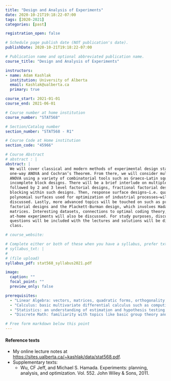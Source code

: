 ```yaml
---
title: "Design and Analysis of Experiments"
date: 2020-10-21T19:18:22-07:00
tags: [2020-2021]
categories: [past]

registration_open: false

# Schedule page publish date (NOT publication's date).
publishDate: 2020-10-21T19:18:22-07:00

# Publication name and optional abbreviated publication name.
course_title: "Design and Analysis of Experiments"

instructors:
- name: Adam Kashlak
  institution: University of Alberta
  email: Kashlak@ualberta.ca
  primary: true

course_start: 2021-01-01
course_end: 2021-06-01

# Course number at home institution
course_number: "STAT568"

# Section/Catalog number
section_number: "STAT568 - R1"

# Course Code at Home institution
section_code: "45966"

# Course Abstract
# abstract : |
abstract: |
  We will cover classical and modern methods of experimental design starting with
  one-way ANOVA and Cochran’s Theorem. From there, we will consider multi-factor
  ANOVA using a variety of combinatorial tools such as Graeco-Latin squares and
  incomplete block designs. There will be a brief interlude on multiple testing
  followed by 2 and 3 level factorial designs, fractional factorial designs, and
  blocking within such designs. Then, response surface designs—i.e. quadratic
  polynomial surfaces used for optimization of industrial processes–will be
  discussed. Lastly, more advanced topics will be touched on such as prime-level
  factorial designs and the Plackett-Burman design, which involves Hadamard
  matrices. Interesting datasets, connections to optimal coding theory, and
  at-home experiments will also be discussed. For study purposes, discussion
  questions will be included with the lectures and solutions will be discussed in
  class.

# course_website:

# Complete either or both of these when you have a syllabus, prefer txt!
# syllabus_txt: |
#
# (file upload)
syllabus_pdf: stat568_syllabus2021.pdf

image:
  caption: ""
  focal_point: ""
  preview_only: false

prerequisites:
  - "Linear Algebra: vectors, matrices, quadratic forms, orthogonality, projections, eigenvalues."
  - "Calculus: basic multivariate differential calculus such as computing gradients and finding critical points."
  - "Statistics: an understanding of estimation and hypothesis testing, knowledge of linear regression is helpful."
  - "Discrete Math: familiarity with topics like basic group theory and combinatorics can help, but are not required"

# Free form markdown below this point
---
```

#### Reference texts
  * My online lecture notes at https://sites.ualberta.ca/~kashlak/data/stat568.pdf.
  * Supplementary texts:
    * Wu, CF Jeff, and Michael S. Hamada. Experiments: planning, analysis, and optimization. Vol. 552. John Wiley & Sons, 2011.
